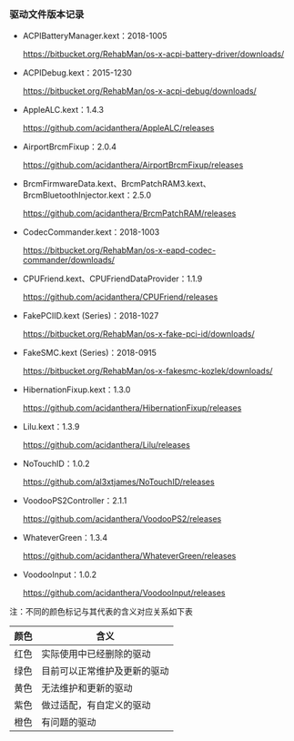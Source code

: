 ### 驱动文件版本记录



- ACPIBatteryManager.kext：2018-1005

  https://bitbucket.org/RehabMan/os-x-acpi-battery-driver/downloads/

  

- ACPIDebug.kext：2015-1230

  https://bitbucket.org/RehabMan/os-x-acpi-debug/downloads/

  

- AppleALC.kext：1.4.3

  https://github.com/acidanthera/AppleALC/releases

  

- AirportBrcmFixup：2.0.4

  https://github.com/acidanthera/AirportBrcmFixup/releases

  

- BrcmFirmwareData.kext、BrcmPatchRAM3.kext、BrcmBluetoothInjector.kext：2.5.0

  https://github.com/acidanthera/BrcmPatchRAM/releases

  

- CodecCommander.kext：2018-1003

  https://bitbucket.org/RehabMan/os-x-eapd-codec-commander/downloads/

  

- CPUFriend.kext、CPUFriendDataProvider：1.1.9

  https://github.com/acidanthera/CPUFriend/releases

  

- FakePCIID.kext (Series)：2018-1027

  https://bitbucket.org/RehabMan/os-x-fake-pci-id/downloads/

  

- FakeSMC.kext (Series)：2018-0915

  https://bitbucket.org/RehabMan/os-x-fakesmc-kozlek/downloads/

  

- HibernationFixup.kext：1.3.0

  https://github.com/acidanthera/HibernationFixup/releases

  

- Lilu.kext：1.3.9

  https://github.com/acidanthera/Lilu/releases

  

- NoTouchID：1.0.2

  https://github.com/al3xtjames/NoTouchID/releases

  

- VoodooPS2Controller：2.1.1

  https://github.com/acidanthera/VoodooPS2/releases

  

- WhateverGreen：1.3.4

  https://github.com/acidanthera/WhateverGreen/releases



- VoodooInput：1.0.2

  https://github.com/acidanthera/VoodooInput/releases



注：不同的颜色标记与其代表的含义对应关系如下表

| 颜色 | 含义                         |
| ---- | ---------------------------- |
| 红色 | 实际使用中已经删除的驱动     |
| 绿色 | 目前可以正常维护及更新的驱动 |
| 黄色 | 无法维护和更新的驱动         |
| 紫色 | 做过适配，有自定义的驱动     |
| 橙色 | 有问题的驱动                 |

